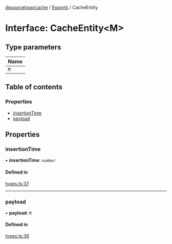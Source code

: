 [@sourceloop/cache](../README.md) / [Exports](../modules.md) / CacheEntity

# Interface: CacheEntity<M\>

## Type parameters

| Name |
| :------ |
| `M` |

## Table of contents

### Properties

- [insertionTime](CacheEntity.md#insertiontime)
- [payload](CacheEntity.md#payload)

## Properties

### insertionTime

• **insertionTime**: `number`

#### Defined in

[types.ts:37](https://github.com/sourcefuse/loopback4-microservice-catalog/blob/6c16af104/packages/cache/src/types.ts#L37)

___

### payload

• **payload**: `M`

#### Defined in

[types.ts:36](https://github.com/sourcefuse/loopback4-microservice-catalog/blob/6c16af104/packages/cache/src/types.ts#L36)
